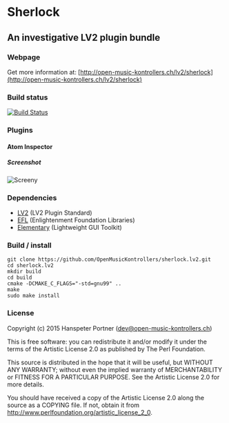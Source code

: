 # Sherlock

## An investigative LV2 plugin bundle

### Webpage 

Get more information at: [http://open-music-kontrollers.ch/lv2/sherlock](http://open-music-kontrollers.ch/lv2/sherlock)

### Build status

[![Build Status](https://travis-ci.org/OpenMusicKontrollers/sherlock.lv2.svg)](https://travis-ci.org/OpenMusicKontrollers/sherlock.lv2)

### Plugins

#### Atom Inspector

##### Screenshot 

![Screeny](http://open-music-kontrollers.ch/lv2/sherlock/sherlock_atom_inspector.png "")

### Dependencies

* [LV2](http://lv2plug.in) (LV2 Plugin Standard)
* [EFL](http://docs.enlightenment.org/stable/elementary/) (Enlightenment Foundation Libraries)
* [Elementary](http://docs.enlightenment.org/stable/efl/) (Lightweight GUI Toolkit)

### Build / install

	git clone https://github.com/OpenMusicKontrollers/sherlock.lv2.git
	cd sherlock.lv2
	mkdir build
	cd build
	cmake -DCMAKE_C_FLAGS="-std=gnu99" ..
	make
	sudo make install

### License

Copyright (c) 2015 Hanspeter Portner (dev@open-music-kontrollers.ch)

This is free software: you can redistribute it and/or modify
it under the terms of the Artistic License 2.0 as published by
The Perl Foundation.

This source is distributed in the hope that it will be useful,
but WITHOUT ANY WARRANTY; without even the implied warranty of
MERCHANTABILITY or FITNESS FOR A PARTICULAR PURPOSE. See the
Artistic License 2.0 for more details.

You should have received a copy of the Artistic License 2.0
along the source as a COPYING file. If not, obtain it from
<http://www.perlfoundation.org/artistic_license_2_0>.
